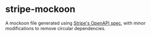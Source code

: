 # stripe-mockoon

A mockoon file generated using [Stripe's OpenAPI spec](https://github.com/stripe/openapi), with minor modifications to remove circular dependencies.
